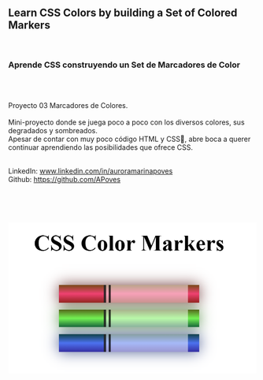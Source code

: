 ## Learn CSS Colors by building a Set of Colored Markers

<br>

### Aprende CSS construyendo un Set de Marcadores de Color

<br>
<br>

Proyecto 03 Marcadores de Colores.
<br>
<br>
Mini-proyecto donde se juega poco a poco con los diversos colores, sus degradados y sombreados.
<br>
Apesar de contar con muy poco código HTML y CSS🎨, abre boca a querer continuar aprendiendo las posibilidades que ofrece CSS.
<br>
<br>

LinkedIn: www.linkedin.com/in/auroramarinapoves
<br>
Github: https://github.com/APoves

<br>
<br>

<br>


![Colored Markers](https://github.com/APoves/Responsive-Web-Design/blob/main/03%20CSS%20Color%20Markers/CSS%20Color%20Markers.png)
